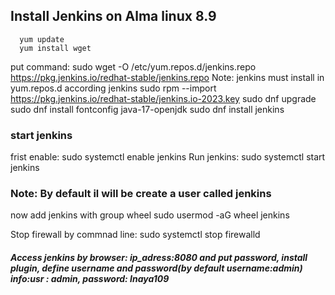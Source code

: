 ## Install Jenkins on Alma linux 8.9
      yum update
      yum install wget
put command:
      sudo wget -O /etc/yum.repos.d/jenkins.repo \
      https://pkg.jenkins.io/redhat-stable/jenkins.repo
Note: jenkins must install in yum.repos.d according jenkins
      sudo rpm --import https://pkg.jenkins.io/redhat-stable/jenkins.io-2023.key
      sudo dnf upgrade
      sudo dnf install fontconfig java-17-openjdk
      sudo dnf install jenkins

### start jenkins
frist enable:
       sudo systemctl enable jenkins
Run jenkins:
      sudo systemctl start jenkins

### Note: By default il will be create a user called jenkins
now add jenkins with group wheel
    sudo usermod -aG wheel jenkins

Stop firewall by commnad line:
    sudo systemctl stop firewalld

##### Access jenkins by browser: ip_adress:8080 and put password, install plugin, define username and password(by default username:admin) info:usr : admin, password: Inaya109   